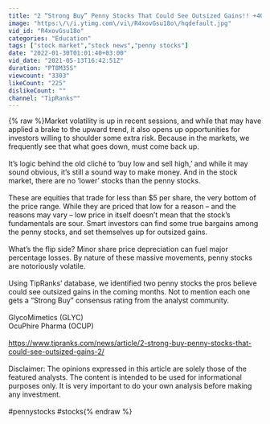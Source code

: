 ```yaml
---
title: "2 “Strong Buy” Penny Stocks That Could See Outsized Gains!! +400% Potential!?"
image: "https:\/\/i.ytimg.com\/vi\/R4xovGsu18o\/hqdefault.jpg"
vid_id: "R4xovGsu18o"
categories: "Education"
tags: ["stock market","stock news","penny stocks"]
date: "2022-01-30T01:01:40+03:00"
vid_date: "2021-05-13T16:42:51Z"
duration: "PT8M35S"
viewcount: "3303"
likeCount: "225"
dislikeCount: ""
channel: "TipRanks™"
---
```

{% raw %}Market volatility is up in recent sessions, and while that may have applied a brake to the upward trend, it also opens up opportunities for investors willing to shoulder some extra risk. Because in the markets, we frequently see that what goes down, must come back up.<br /><br />It’s logic behind the old cliché to ‘buy low and sell high,’ and while it may sound obvious, it’s still a sound way to make money. And in the stock market, there are no ‘lower’ stocks than the penny stocks.<br /><br />These are equities that trade for less than $5 per share, the very bottom of the price range. While they are priced that low for a reason – and the reasons may vary – low price in itself doesn’t mean that the stock’s fundamentals are sour. Smart investors can find some true bargains among the penny stocks, and set themselves up for outsized gains. <br /><br />What’s the flip side? Minor share price depreciation can fuel major percentage losses. By nature of these massive movements, penny stocks are notoriously volatile.<br /><br />Using TipRanks’ database, we identified two penny stocks the pros believe could see outsized gains in the coming months. Not to mention each one gets a “Strong Buy” consensus rating from the analyst community.<br /><br />GlycoMimetics (GLYC)<br />OcuPhire Pharma (OCUP)<br /><br /><a rel="nofollow" target="blank" href="https://www.tipranks.com/news/article/2-strong-buy-penny-stocks-that-could-see-outsized-gains-2/">https://www.tipranks.com/news/article/2-strong-buy-penny-stocks-that-could-see-outsized-gains-2/</a><br /><br />Disclaimer: The opinions expressed in this article are solely those of the featured analysts. The content is intended to be used for informational purposes only. It is very important to do your own analysis before making any investment.<br /><br />#pennystocks #stocks{% endraw %}
